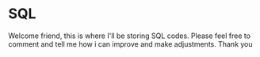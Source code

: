 # SQL
Welcome friend, this is where I'll be storing SQL codes. Please feel free to comment and tell me how i can improve and make adjustments. Thank you
